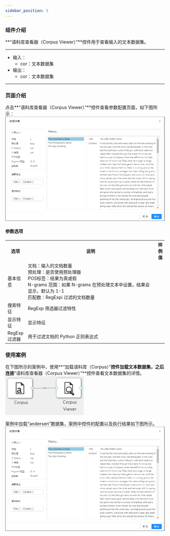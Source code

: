```yaml
---
sidebar_position: 5
---
```

### 组件介绍
**“语料库查看器（Corpus Viewer）”**控件用于查看输入的文本数据集。
<hr/>

- 输入：
  - cor：文本数据集
- 输出：
  - cor：文本数据集

<hr/>


### 页面介绍
点击**“语料库查看器（Corpus Viewer）”**控件查看参数配置页面，如下图所示：  
[ ![](/img/aistudio/text-mining/corpus-viewer/interaction.png) ](/img/aistudio/text-mining/corpus-viewer/interaction.png)

#### 参数选项
<table>
  <tr>
    <th>选项</th>
    <th width="650">说明</th>
    <th>样例值</th>
  </tr>
  <tr>
      <td>基本信息</td> 
      <td>
      文档：输入的文档数量 <br/>
      预处理：是否使用预处理器 <br/>
      POS标签：结果为真或假 <br/>
      N-grams 范围：如果 N-grams 在预处理文本中设置，结果会显示，默认为 1-1 <br/>
      匹配数：RegExpi 过滤的文档数量
      </td> 
      <td></td>
  </tr>
  <tr>
      <td>搜索特征</td> 
      <td>
      RegExp 筛选器过滤特性
      </td> 
      <td></td>
  </tr>
  <tr>
      <td>显示特征</td> 
      <td>
      显示特征
      </td> 
      <td></td>
  </tr>
  <tr>
      <td>RegExp过滤器</td> 
      <td>
      用于过滤文档的 Python 正则表达式
      </td> 
      <td></td>
  </tr>
</table>

### 使用案例
在下图所示的案例中，使用**“加载语料库（Corpus）”**控件加载文本数据集，之后连接**“语料库查看器（Corpus Viewer）”**控件查看文本数据集的详情。  
[ ![](/img/aistudio/text-mining/corpus-viewer/workflow.png) ](/img/aistudio/text-mining/corpus-viewer/workflow.png)

案例中加载“andersen”数据集，案例中控件的配置以及执行结果如下图所示。  
[ ![](/img/aistudio/text-mining/corpus-viewer/workflow-result.png) ](/img/aistudio/text-mining/corpus-viewer/workflow-result.png)